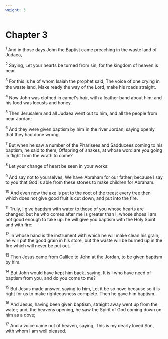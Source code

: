 ```yaml
---
weight: 3
---
```


# Chapter 3

<sup>1</sup> And in those days John the Baptist came preaching in the waste land of Judaea, 

<sup>2</sup> Saying, Let your hearts be turned from sin; for the kingdom of heaven is near. 

<sup>3</sup> For this is he of whom Isaiah the prophet said, The voice of one crying in the waste land, Make ready the way of the Lord, make his roads straight. 

<sup>4</sup> Now John was clothed in camel's hair, with a leather band about him; and his food was locusts and honey. 

<sup>5</sup> Then Jerusalem and all Judaea went out to him, and all the people from near Jordan; 

<sup>6</sup> And they were given baptism by him in the river Jordan, saying openly that they had done wrong. 

<sup>7</sup> But when he saw a number of the Pharisees and Sadducees coming to his baptism, he said to them, Offspring of snakes, at whose word are you going in flight from the wrath to come? 

<sup>8</sup> Let your change of heart be seen in your works: 

<sup>9</sup> And say not to yourselves, We have Abraham for our father; because I say to you that God is able from these stones to make children for Abraham. 

<sup>10</sup> And even now the axe is put to the root of the trees; every tree then which does not give good fruit is cut down, and put into the fire. 

<sup>11</sup> Truly, I give baptism with water to those of you whose hearts are changed; but he who comes after me is greater than I, whose shoes I am not good enough to take up: he will give you baptism with the Holy Spirit and with fire: 

<sup>12</sup> In whose hand is the instrument with which he will make clean his grain; he will put the good grain in his store, but the waste will be burned up in the fire which will never be put out. 

<sup>13</sup> Then Jesus came from Galilee to John at the Jordan, to be given baptism by him. 

<sup>14</sup> But John would have kept him back, saying, It is I who have need of baptism from you, and do you come to me? 

<sup>15</sup> But Jesus made answer, saying to him, Let it be so now: because so it is right for us to make righteousness complete. Then he gave him baptism. 

<sup>16</sup> And Jesus, having been given baptism, straight away went up from the water; and, the heavens opening, he saw the Spirit of God coming down on him as a dove; 

<sup>17</sup> And a voice came out of heaven, saying, This is my dearly loved Son, with whom I am well pleased. 


